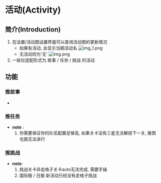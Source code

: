 # 活动(Activity)

## 简介(Introduction)
1. 在设置/活动图设置界面可以查询活动图的更新情况
    - 如果有活动, 会显示当期活动名 
    ![img_1.png](/assets/activity/has_activity.png)
    - 无活动则为'无'
    ![img.png](/assets/activity/null_activity.png)
2. 一般仅适配形式为 故事 / 任务 / 挑战 的活动

## 功能

### 推故事
- 

### 推任务
- **note** : 
    1. 你需要保证你的队伍配置足够高, 如果关卡没有三星无法解锁下一关, 推图也就无法进行
### 推挑战
- **note**:
    1. 挑战关卡非走格子关卡auto无法完成, 需要手操
    2. 国际服 / 日服 新活动已经没有走格子挑战
